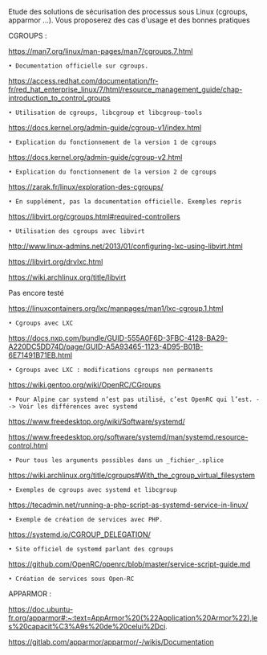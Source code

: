 Etude des solutions de sécurisation des processus sous Linux (cgroups, apparmor ...). Vous proposerez des cas d'usage et des bonnes pratiques 

CGROUPS :

https://man7.org/linux/man-pages/man7/cgroups.7.html

    • Documentation officielle sur cgroups.


https://access.redhat.com/documentation/fr-fr/red_hat_enterprise_linux/7/html/resource_management_guide/chap-introduction_to_control_groups

    • Utilisation de cgroups, libcgroup et libcgroup-tools

https://docs.kernel.org/admin-guide/cgroup-v1/index.html

    • Explication du fonctionnement de la version 1 de cgroups

https://docs.kernel.org/admin-guide/cgroup-v2.html

    • Explication du fonctionnement de la version 2 de cgroups

https://zarak.fr/linux/exploration-des-cgroups/

    • En supplément, pas la documentation officielle. Exemples repris

https://libvirt.org/cgroups.html#required-controllers

    • Utilisation des cgroups avec libvirt

http://www.linux-admins.net/2013/01/configuring-lxc-using-libvirt.html

https://libvirt.org/drvlxc.html

https://wiki.archlinux.org/title/libvirt

Pas encore testé

https://linuxcontainers.org/lxc/manpages/man1/lxc-cgroup.1.html

    • Cgroups avec LXC

https://docs.nxp.com/bundle/GUID-555A0F6D-3FBC-4128-BA29-A220DC5DD74D/page/GUID-A5A93465-1123-4D95-B01B-6E71491B71EB.html

    • Cgroups avec LXC : modifications cgroups non permanents

https://wiki.gentoo.org/wiki/OpenRC/CGroups

    • Pour Alpine car systemd n’est pas utilisé, c’est OpenRC qui l’est. --> Voir les différences avec systemd

https://www.freedesktop.org/wiki/Software/systemd/

https://www.freedesktop.org/software/systemd/man/systemd.resource-control.html

    • Pour tous les arguments possibles dans un _fichier_.splice 

https://wiki.archlinux.org/title/cgroups#With_the_cgroup_virtual_filesystem

    • Exemples de cgroups avec systemd et libcgroup

https://tecadmin.net/running-a-php-script-as-systemd-service-in-linux/

    • Exemple de création de services avec PHP.

https://systemd.io/CGROUP_DELEGATION/

    • Site officiel de systemd parlant des cgroups

https://github.com/OpenRC/openrc/blob/master/service-script-guide.md

    • Création de services sous Open-RC

APPARMOR :

https://doc.ubuntu-fr.org/apparmor#:~:text=AppArmor%20(%22Application%20Armor%22),les%20capacit%C3%A9s%20de%20celui%2Dci.

https://gitlab.com/apparmor/apparmor/-/wikis/Documentation
